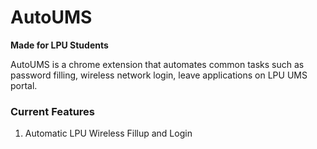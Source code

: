 # AutoUMS

**Made for LPU Students**

AutoUMS is a chrome extension that automates common tasks such as password filling, wireless network login, leave applications on LPU UMS portal.

### Current Features
1. Automatic LPU Wireless Fillup and Login